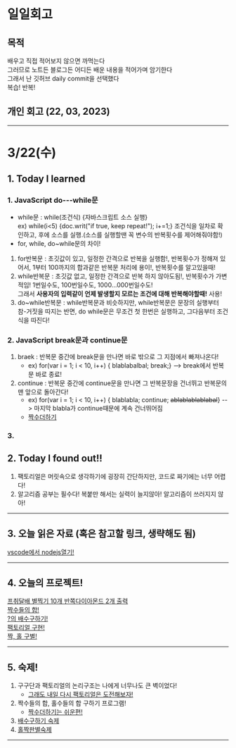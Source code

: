 # 일일회고

## 목적
배우고 직접 적어보지 않으면 까먹는다   
그러므로 노트든 블로그든 어디든 배운 내용을 적어가며 암기한다   
그래서 난 깃허브 daily commit을 선택했다   
복습! 반복!

## 개인 회고 (22, 03, 2023)

- - - -
# 3/22(수)

## 1. Today I learned
### 1.  JavaScript do---while문
 * while문 : while(조건식) {자바스크립트 소스 실행} <br>
 ex) while(i<5) {doc.writ("if true, keep repeat!"); i+=1;}
 조건식을 일차로 확인하고, 후에 소스를 실행.(소스를 실행할땐 꼭 변수의 반복횟수를 제어해줘야함!)
 * for, while, do~while문의 차이!
  1. for반복문 : 초깃값이 있고, 일정한 간격으로 반복을 실행함!, 반복횟수가 정해져 있어서, 1부터 100까지의 합과같은 반복문 처리에 용이!, 반복횟수를 알고있을때!
  2. while반복문 : 초깃값 없고, 일정한 간격으로 반복 하지 않아도됨!, 반복횟수가 가변적임! 1번일수도, 100번일수도, 1000...000번일수도!<br>
  그래서 **사용자의 입력같이 언제 발생할지 모르는 조건에 대해 반복해야할때!** 사용!
  3. do~while반복문 : while반복문과 비슷하지만, while반복문은 문장의 실행부터 참-거짓을 따지는 반면, do while문은 무조건 첫 한번은 실행하고, 그다음부터 조건식을 따진다!

### 2. JavaScript break문과 continue문
  1. braek : 반복문 중간에 break문을 만나면 바로 밖으로 그 지점에서 빠져나온다! 
     * ex) for(var i = 1; i < 10, i++) { blablabalbal; break;} --> break에서 반복문 바로 종료!
  2. continue : 반복문 중간에 continue문을 만나면 그 반복문장을 건너뛰고 반복문의 맨 앞으로 돌아간다!
     * ex) for(var i = 1; i < 10, i++) { blablabla; continue; ~~ablablablablabal~~} --> 마지막 blabla가 continue때문에 계속 건너뛰어짐
     * [짝수더하기](https://github.com/Jaero0/DailyCommitBeginner_till_ExpertBackend/blob/main/Projects/%EC%A7%9D%EC%88%98%EB%8D%94%ED%95%98%EA%B8%B0.html)
 
### 3. 

## 2. Today I found out!!
  1. 팩토리얼은 머릿속으로 생각하기에 굉장히 간단하지만, 코드로 짜기에는 너무 어렵다! 
  2. 알고리즘 공부는 필수다! 복붙만 해서는 실력이 늘지않아! 알고리즘이 쓰러지지 않아!
- - - -

## 3. 오늘 읽은 자료 (혹은 참고할 링크, 생략해도 됨)
[vscode에서 nodejs열기!](https://kimvampa.tistory.com/101)
- - - -
 
## 4. 오늘의 프로젝트!
[프취달배 별찍기 10개 반쪽다이아몬드 2개 출력](https://github.com/Jaero0/DailyCommitBeginner_till_ExpertBackend/blob/main/Projects/%EB%B3%84%EC%B0%8D%EA%B8%B0/%ED%94%84%EC%B7%A8%EB%8B%AC%20%EB%B3%84%EC%B0%8D%EA%B8%B0%EB%AC%B8%EC%A0%9C.html)
<br>
[짝수들의 합!](https://github.com/Jaero0/DailyCommitBeginner_till_ExpertBackend/blob/main/Projects/%EC%A7%9D%EB%8D%94/%EC%A7%9D%EC%88%98%EB%8D%94%ED%95%98%EA%B8%B0.html) <br>
[?의 배수구하기!](https://github.com/Jaero0/DailyCommitBeginner_till_ExpertBackend/blob/main/Projects/%3F%EC%9D%98%20%EB%B0%B0%EC%88%98%20%EA%B5%AC%ED%95%98%EA%B8%B0.html) <br>
[팩토리얼 구현!](https://github.com/Jaero0/DailyCommitBeginner_till_ExpertBackend/blob/main/Projects/factos!.html) <br>
[짝, 홀 구별!](https://github.com/Jaero0/DailyCommitBeginner_till_ExpertBackend/blob/main/Projects/%EC%A7%9D%2C%20%ED%99%80%20%ED%8C%90%EB%B3%84.html)
- - - -
## 5. 숙제!
1. 구구단과 팩토리얼의 논리구조는 나에게 너무나도 큰 벽이었다! 
   * [그래도 내일 다시 팩토리얼은 도전해보자!](https://github.com/Jaero0/DailyCommitBeginner_till_ExpertBackend/blob/main/Projects/factos!.html)
2. 짝수들의 합, 홀수들의 합 구하기 프로그램!
   * [짝수더하기는 쉬운편!](https://github.com/Jaero0/DailyCommitBeginner_till_ExpertBackend/blob/main/Projects/%EC%A7%9D%EB%8D%94/%EC%A7%9D%EB%8D%94%EC%88%99%EC%A0%9C.html)
3. [배수구하기 숙제](https://github.com/Jaero0/DailyCommitBeginner_till_ExpertBackend/blob/main/Projects/%EB%B0%B0%EC%88%98%EA%B5%AC%ED%95%98%EA%B8%B0/%EB%B0%B0%EC%88%98%EA%B5%AC%ED%95%98%EA%B8%B0%20%EC%88%99%EC%A0%9C.html)
4. [홀짝판별숙제](https://github.com/Jaero0/DailyCommitBeginner_till_ExpertBackend/blob/main/Projects/%ED%99%80%EC%A7%9D/%ED%99%80%EC%A7%9D%ED%8C%90%EB%B3%84%EC%88%99%EC%A0%9C.html)
- - - -


